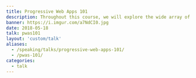 ```yaml
---
title: Progressive Web Apps 101
description: Throughout this course, we will explore the wide array of companies that have already benefited from the many enhancements PWAs offer and I will walk you through the steps of transforming an existing website into a Progressive Web App from the bottom up.
banner: https://i.imgur.com/a7NdCI0.jpg
date: 2018-05-18
talk: pwas101
layout: 'custom/talk'
aliases:
  - /speaking/talks/progressive-web-apps-101/
  - /pwas-101/
categories:
  - talk
---
```

